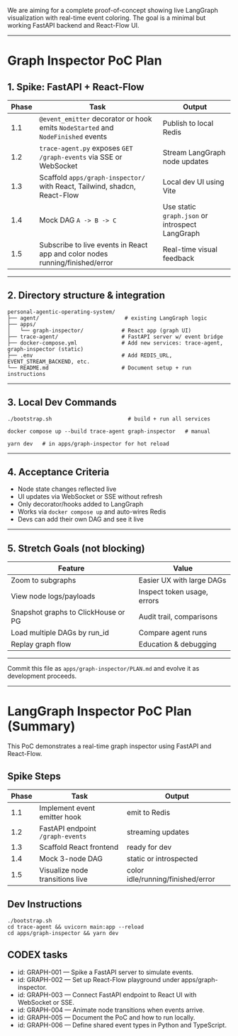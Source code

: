 We are aiming for a complete proof-of-concept showing live LangGraph visualization with real-time event coloring. The goal is a minimal but working FastAPI backend and React-Flow UI.

---

# Graph Inspector PoC Plan

## 1. Spike: FastAPI + React-Flow

Phase | Task | Output
---- | ---- | ----
1.1 | `@event_emitter` decorator or hook emits `NodeStarted` and `NodeFinished` events | Publish to local Redis
1.2 | `trace-agent.py` exposes `GET /graph-events` via SSE or WebSocket | Stream LangGraph node updates
1.3 | Scaffold `apps/graph-inspector/` with React, Tailwind, shadcn, React-Flow | Local dev UI using Vite
1.4 | Mock DAG `A -> B -> C` | Use static `graph.json` or introspect LangGraph
1.5 | Subscribe to live events in React app and color nodes running/finished/error | Real-time visual feedback

---

## 2. Directory structure & integration

```
personal-agentic-operating-system/
├── agent/                           # existing LangGraph logic
├── apps/
│   └── graph-inspector/            # React app (graph UI)
├── trace-agent/                    # FastAPI server w/ event bridge
├── docker-compose.yml              # Add new services: trace-agent, graph-inspector (static)
├── .env                            # Add REDIS_URL, EVENT_STREAM_BACKEND, etc.
└── README.md                       # Document setup + run instructions
```

---

## 3. Local Dev Commands

```
./bootstrap.sh                        # build + run all services

docker compose up --build trace-agent graph-inspector   # manual

yarn dev   # in apps/graph-inspector for hot reload
```

---

## 4. Acceptance Criteria
- Node state changes reflected live
- UI updates via WebSocket or SSE without refresh
- Only decorator/hooks added to LangGraph
- Works via `docker compose up` and auto-wires Redis
- Devs can add their own DAG and see it live

---

## 5. Stretch Goals (not blocking)

Feature | Value
--- | ---
Zoom to subgraphs | Easier UX with large DAGs
View node logs/payloads | Inspect token usage, errors
Snapshot graphs to ClickHouse or PG | Audit trail, comparisons
Load multiple DAGs by run_id | Compare agent runs
Replay graph flow | Education & debugging

---

Commit this file as `apps/graph-inspector/PLAN.md` and evolve it as development proceeds.

---

# LangGraph Inspector PoC Plan (Summary)

This PoC demonstrates a real-time graph inspector using FastAPI and React-Flow.

## Spike Steps

Phase | Task | Output
---- | ---- | ----
1.1 | Implement event emitter hook | emit to Redis
1.2 | FastAPI endpoint `/graph-events` | streaming updates
1.3 | Scaffold React frontend | ready for dev
1.4 | Mock 3-node DAG | static or introspected
1.5 | Visualize node transitions live | color idle/running/finished/error

## Dev Instructions

```
./bootstrap.sh
cd trace-agent && uvicorn main:app --reload
cd apps/graph-inspector && yarn dev
```

## CODEX tasks

- id: GRAPH-001 — Spike a FastAPI server to simulate events.
- id: GRAPH-002 — Set up React-Flow playground under apps/graph-inspector.
- id: GRAPH-003 — Connect FastAPI endpoint to React UI with WebSocket or SSE.
- id: GRAPH-004 — Animate node transitions when events arrive.
- id: GRAPH-005 — Document the PoC and how to run locally.
- id: GRAPH-006 — Define shared event types in Python and TypeScript.
